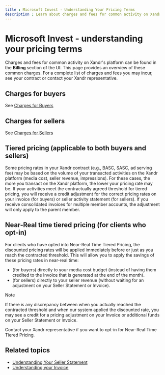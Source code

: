 ```yaml
---
title : Microsoft Invest - Understanding Your Pricing Terms
description : Learn about charges and fees for common activity on Xandr's platform that can be found in the Billing section of the UI. 
---
```



# Microsoft Invest - understanding your pricing terms

Charges and fees for common activity on Xandr's
platform can be found in the **Billing** section of the UI. This page provides an overview of these common charges. For a complete list of charges and fees you may incur, see your
contract or contact your Xandr representative.

## Charges for buyers

See [Charges for Buyers](charges-for-buyers.md)

## Charges for sellers

See [Charges for Sellers](charges-for-sellers.md)

## Tiered pricing (applicable to both buyers and sellers)

Some pricing rates in your Xandr contract (e.g.,
BASC, SASC, ad serving fee) may be based on the volume of your transacted activities on the Xandr platform (media cost, seller revenue, impressions). For these cases, the more you transact on the Xandr platform, the lower your
pricing rate may be. If your activities meet the contractually agreed threshold for tiered pricing, you will receive a credit adjustment for the correct pricing rates on your invoice (for buyers) or seller activity statement (for sellers). If you receive consolidated invoices for multiple member accounts, the adjustment will only apply to the
parent member.

## Near-Real time tiered pricing (for clients who opt-in)

For clients who have opted into Near-Real Time Tiered Pricing, the discounted pricing rates will be applied immediately before or just as you reach the contracted threshold. This will allow you to apply the savings of these pricing rates in near-real time:

- (for buyers) directly to your media cost budget (instead of having them credited to the Invoice that is generated at the end of the month).
- (for sellers) directly to your seller revenue (without waiting for an adjustment on your Seller Statement or Invoice).

> [!NOTE]
> If there is any discrepancy between when you actually reached the contracted threshold and when our system applied the discounted rate, you may see a credit for a pricing adjustment on your Invoice or additional funds on your Seller Statement or Invoice.

Contact your Xandr representative if you want to
opt-in for Near-Real Time Tiered Pricing.

## Related topics

- [Understanding Your Seller Statement](understanding-your-seller-statement.md)
- [Understanding your Invoice](understanding-your-invoice.md)
